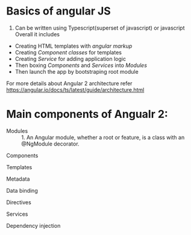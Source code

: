 # Basics of angular JS
1. Can be written using Typescript(superset of javascript) or javascript
Overall it includes
* Creating HTML templates with _angular markup_
* Creating *Component classes* for templates
* Creating *Service* for adding application logic 
* Then boxing *Components* and *Services* into _Modules_
* Then launch the app by bootstraping root module

 For more details about Angular 2 architecture refer https://angular.io/docs/ts/latest/guide/architecture.html

# Main components of Angualr 2:

<dl>
<dt>Modules</dt>
<dd>
1. An Angular module, whether a root or feature, is a class with an @NgModule decorator.
</dd>
</dl>

<dl>
<dt>Components</dt>
<dd></dd>
</dl>

<dl>
<dt>Templates</dt>
<dd></dd>
</dl>

<dl>
<dt>Metadata</dt>
<dd></dd>
</dl>

<dl>
<dt>Data binding</dt>
<dd></dd>
</dl>

<dl>
<dt>Directives</dt>
<dd></dd>
</dl>

<dl>
<dt>Services</dt>
<dd></dd>
</dl>

<dl>
<dt>Dependency injection</dt>
<dd></dd>
</dl>
